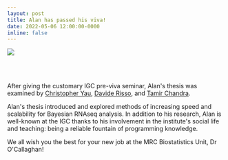```yaml
---
layout: post
title: Alan has passed his viva!
date: 2022-05-06 12:00:00-0000
inline: false
---
```


<img src = "/assets/img/news/alan-viva.webp">

<br><br>

After giving the customary IGC pre-viva seminar, Alan's thesis was examined by
[Christopher Yau](https://cwcyau.github.io),
[Davide Risso](http://drisso.github.io), and
[Tamir Chandra](https://www.ed.ac.uk/mrc-human-genetics-unit/research/chandra-group). 

Alan's thesis introduced and explored methods of increasing speed and
scalability for Bayesian RNAseq analysis. In addition to his research, Alan is
well-known at the IGC thanks to his involvement in the institute's social life
and teaching: being a reliable fountain of programming knowledge. 

We all wish you the best for your new job at the MRC Biostatistics Unit, Dr 
O'Callaghan!

